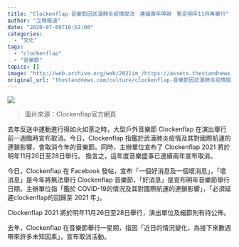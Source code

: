 ```yaml
---
title: "Clockenflap 音樂節因武漢肺炎疫情取消　連續兩年停辦　暫定明年11月再舉行"
author: "立場報道"
date: "2020-07-09T16:52:00"
categories:
  - "文化"
tags:
  - "clockenflap"
  - "音樂節"
topics: []
image: "http://web.archive.org/web/2021im_/https://assets.thestandnews.com/media/photos/Somerley_V1_2_z3nFK.png"
original_url: "thestandnews.com/culture/clockenflap-音樂節因武漢肺炎疫情取消-連續兩年停辦-暫定明年11月再舉行"
---
```

![](http://web.archive.org/web/2021im_/https://assets.thestandnews.com/media/photos/Somerley_V1_2_z3nFK.png)
> 圖片來源：Clockenflap官方網頁

去年反送中運動進行得如火如荼之時，大型戶外音樂節 Clockenflap 在演出舉行前一週臨時宣布取消。今日，Clockenflap 指鑑於武漢肺炎疫情及其對國際航運的連鎖影響，會取消今年的音樂節。同時，主辦單位宣布了 Clockenflap 2021 將於明年11月26日至28日舉行。 換言之，這年度音樂盛事已連續兩年宣布取消。 

今日，Clockenflap 在 Facebook 發帖，宣布「一個好消息及一個壞消息」，「壞消息」是今年將無法舉行 Clockenflap 音樂節，「好消息」是宣布明年音樂節舉行日期。主辦單位指「鑑於 COVID-19的情況及其對國際航運的連鎖影響」，「必須延遲clockenflap的回歸至 2021 年」。 

Clockenflap 2021 將於明年11月26日至28日舉行，演出單位及細節則有待公佈。

去年，Clockenflap 在音樂節舉行一星期，指因「近日的情況變化，為接下來數週帶來許多未知因素」，宣布取消活動。